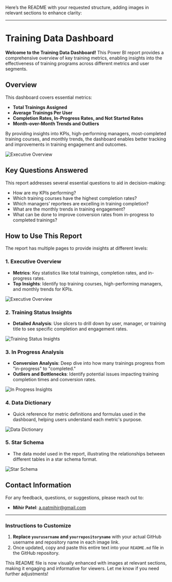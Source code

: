 Here’s the README with your requested structure, adding images in relevant sections to enhance clarity:

---

# Training Data Dashboard

**Welcome to the Training Data Dashboard!** This Power BI report provides a comprehensive overview of key training metrics, enabling insights into the effectiveness of training programs across different metrics and user segments.

## Overview

This dashboard covers essential metrics:
- **Total Trainings Assigned**
- **Average Trainings Per User**
- **Completion Rates, In-Progress Rates, and Not Started Rates**
- **Month-over-Month Trends and Outliers**

By providing insights into KPIs, high-performing managers, most-completed training courses, and monthly trends, the dashboard enables better tracking and improvements in training engagement and outcomes.

![Executive Overview](https://github.com/yourusername/yourrepositoryname/blob/main/Executive%20Overview.jpg)

## Key Questions Answered

This report addresses several essential questions to aid in decision-making:
- How are my KPIs performing?
- Which training courses have the highest completion rates?
- Which managers’ reportees are excelling in training completion?
- What are the monthly trends in training engagement?
- What can be done to improve conversion rates from in-progress to completed trainings?

## How to Use This Report

The report has multiple pages to provide insights at different levels:

### 1. Executive Overview
   - **Metrics**: Key statistics like total trainings, completion rates, and in-progress rates.
   - **Top Insights**: Identify top training courses, high-performing managers, and monthly trends for KPIs.

   ![Executive Overview](https://github.com/yourusername/yourrepositoryname/blob/main/Executive%20Overview.jpg)

### 2. Training Status Insights
   - **Detailed Analysis**: Use slicers to drill down by user, manager, or training title to see specific completion and engagement rates.

   ![Training Status Insights](https://github.com/yourusername/yourrepositoryname/blob/main/Training%20Status%20Insights.jpg)

### 3. In Progress Analysis
   - **Conversion Analysis**: Deep dive into how many trainings progress from "in-progress" to "completed."
   - **Outliers and Bottlenecks**: Identify potential issues impacting training completion times and conversion rates.

   ![In Progress Insights](https://github.com/yourusername/yourrepositoryname/blob/main/In%20Progress%20Insights.jpg)

### 4. Data Dictionary
   - Quick reference for metric definitions and formulas used in the dashboard, helping users understand each metric's purpose.

   ![Data Dictionary](https://github.com/yourusername/yourrepositoryname/blob/main/Data%20Dictionary.jpg)

### 5. Star Schema
   - The data model used in the report, illustrating the relationships between different tables in a star schema format.

   ![Star Schema](https://github.com/yourusername/yourrepositoryname/blob/main/Star%20Schema.jpg)

## Contact Information

For any feedback, questions, or suggestions, please reach out to:
- **Mihir Patel**: [a.patmihir@gmail.com](mailto:a.patmihir@gmail.com)

---

### Instructions to Customize
1. **Replace `yourusername` and `yourrepositoryname`** with your actual GitHub username and repository name in each image link.
2. Once updated, copy and paste this entire text into your `README.md` file in the GitHub repository.

This README file is now visually enhanced with images at relevant sections, making it engaging and informative for viewers. Let me know if you need further adjustments!
